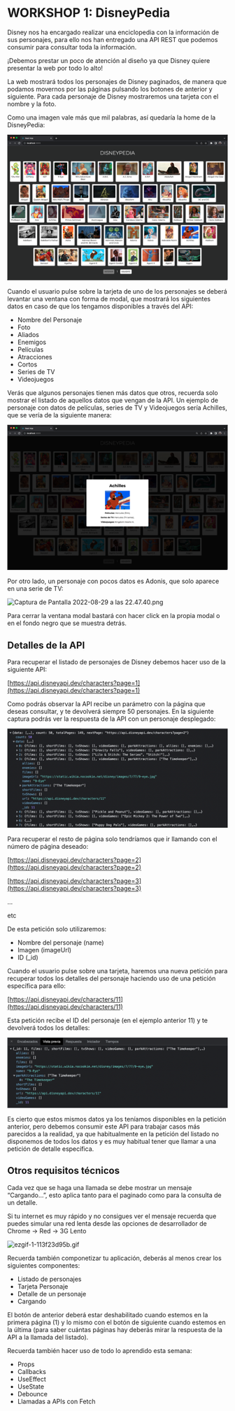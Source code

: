 # WORKSHOP 1: DisneyPedia

Disney nos ha encargado realizar una enciclopedia con la información de sus personajes, para ello nos han entregado una API REST que podemos consumir para consultar toda la información.

¡Debemos prestar un poco de atención al diseño ya que Disney quiere presentar la web por todo lo alto!

La web mostrará todos los personajes de Disney paginados, de manera que podamos movernos por las páginas pulsando los botones de anterior y siguiente. Para cada personaje de Disney mostraremos una tarjeta con el nombre y la foto.

Como una imagen vale más que mil palabras, así quedaría la home de la DisneyPedia:

![home di.png](assets/home_di.png)

Cuando el usuario pulse sobre la tarjeta de uno de los personajes se deberá levantar una ventana con forma de modal, que mostrará los siguientes datos en caso de que los tengamos disponibles a través del API:

- Nombre del Personaje
- Foto
- Aliados
- Enemigos
- Películas
- Atracciones
- Cortos
- Series de TV
- Videojuegos

Verás que algunos personajes tienen más datos que otros, recuerda solo mostrar el listado de aquellos datos que vengan de la API. Un ejemplo de personaje con datos de películas, series de TV y Videojuegos sería Achilles, que se vería de la siguiente manera:

![Captura de Pantalla 2022-08-29 a las 17.10.20.png](assets/Captura_de_Pantalla_2022-08-29_a_las_17.10.20.png)

Por otro lado, un personaje con pocos datos es Adonis, que solo aparece en una serie de TV:

![Captura de Pantalla 2022-08-29 a las 22.47.40.png](assets/Captura_de_Pantalla_2022-08-29_a_las_22.47.40.png)

Para cerrar la ventana modal bastará con hacer click en la propia modal o en el fondo negro que se muestra detrás.

## Detalles de la API

Para recuperar el listado de personajes de Disney debemos hacer uso de la siguiente API:

[https://api.disneyapi.dev/characters?page=1](https://api.disneyapi.dev/characters?page=1)

Como podrás observar la API recibe un parámetro con la página que deseas consultar, y te devolverá siempre 50 personajes. En la siguiente captura podrás ver la respuesta de la API con un personaje desplegado:

![Captura de Pantalla 2022-08-29 a las 22.56.24.png](assets/Captura_de_Pantalla_2022-08-29_a_las_22.56.24.png)

Para recuperar el resto de página solo tendríamos que ir llamando con el número de página deseado:

[https://api.disneyapi.dev/characters?page=2](https://api.disneyapi.dev/characters?page=2)

[https://api.disneyapi.dev/characters?page=3](https://api.disneyapi.dev/characters?page=3)

…

etc

De esta petición solo utilizaremos:

- Nombre del personaje (name)
- Imagen (imageUrl)
- ID (\_id)

Cuando el usuario pulse sobre una tarjeta, haremos una nueva petición para recuperar todos los detalles del personaje haciendo uso de una petición específica para ello:

[https://api.disneyapi.dev/characters/11](https://api.disneyapi.dev/characters/11)

Esta petición recibe el ID del personaje (en el ejemplo anterior 11) y te devolverá todos los detalles:

![Captura de Pantalla 2022-08-29 a las 22.59.35.png](assets/Captura_de_Pantalla_2022-08-29_a_las_22.59.35.png)

Es cierto que estos mismos datos ya los teníamos disponibles en la petición anterior, pero debemos consumir este API para trabajar casos más parecidos a la realidad, ya que habitualmente en la petición del listado no disponemos de todos los datos y es muy habitual tener que llamar a una petición de detalle específica.

## Otros requisitos técnicos

Cada vez que se haga una llamada se debe mostrar un mensaje “Cargando…”, esto aplica tanto para el paginado como para la consulta de un detalle.

Si tu internet es muy rápido y no consigues ver el mensaje recuerda que puedes simular una red lenta desde las opciones de desarrollador de Chrome → Red → 3G Lento

![ezgif-1-113f23d95b.gif](assets/ezgif-1-113f23d95b.gif)

Recuerda también componetizar tu aplicación, deberás al menos crear los siguientes componentes:

- Listado de personajes
- Tarjeta Personaje
- Detalle de un personaje
- Cargando

El botón de anterior deberá estar deshabilitado cuando estemos en la primera página (1) y lo mismo con el botón de siguiente cuando estemos en la última (para saber cuántas páginas hay deberás mirar la respuesta de la API a la llamada del listado).

Recuerda también hacer uso de todo lo aprendido esta semana:

- Props
- Callbacks
- UseEffect
- UseState
- Debounce
- Llamadas a APIs con Fetch
